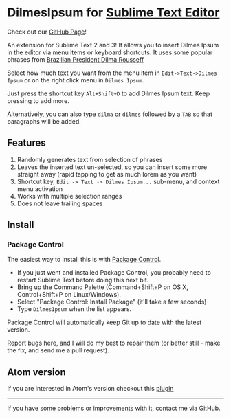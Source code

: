 <a href="#readme" ></a>

# DilmesIpsum for [Sublime Text Editor](http://www.sublimetext.com/)

Check out our <a href="http://thiagoh.github.io/sublime-dilmes-ipsum" target="_blank">GitHub Page</a>!

An extension for Sublime Text 2 and 3! It allows you to insert Dilmes Ipsum in the editor via menu items or keyboard shortcuts. It uses some popular phrases from [Brazilian President Dilma Rousseff](https://en.wikipedia.org/wiki/Dilma_Rousseff)

Select how much text you want from the menu item in `Edit->Text->Dilmes Ipsum` or on the right click menu in `Dilmes Ipsum`.

Just press the shortcut key `Alt+Shift+D` to add Dilmes Ipsum text. Keep pressing to add more.

Alternatively, you can also type `dilma` or `dilmes` followed by a `TAB` so that paragraphs will be added.

## Features

1. Randomly generates text from selection of phrases
2. Leaves the inserted text un-selected, so you can insert some more straight away (rapid tapping to get as much lorem as you want)
3. Shortcut key, `Edit -> Text -> Dilmes Ipsum...` sub-menu, and context menu activation
4. Works with multiple selection ranges
5. Does not leave trailing spaces

## Install

### Package Control

The easiest way to install this is with [Package Control](https://packagecontrol.io/packages/Dilmes%20Ipsum).

 * If you just went and installed Package Control, you probably need to restart Sublime Text before doing this next bit.
 * Bring up the Command Palette (Command+Shift+P on OS X, Control+Shift+P on Linux/Windows).
 * Select "Package Control: Install Package" (it'll take a few seconds)
 * Type `DilmesIpsum` when the list appears.

Package Control will automatically keep Git up to date with the latest version.

Report bugs here, and I will do my best to repair them (or better still - make the fix, and send me a pull request).

## Atom version

If you are interested in Atom's version checkout this [plugin](https://github.com/thiagoh/atom-dilmes-ipsum)

---

If you have some problems or improvements with it, contact me via GitHub.
